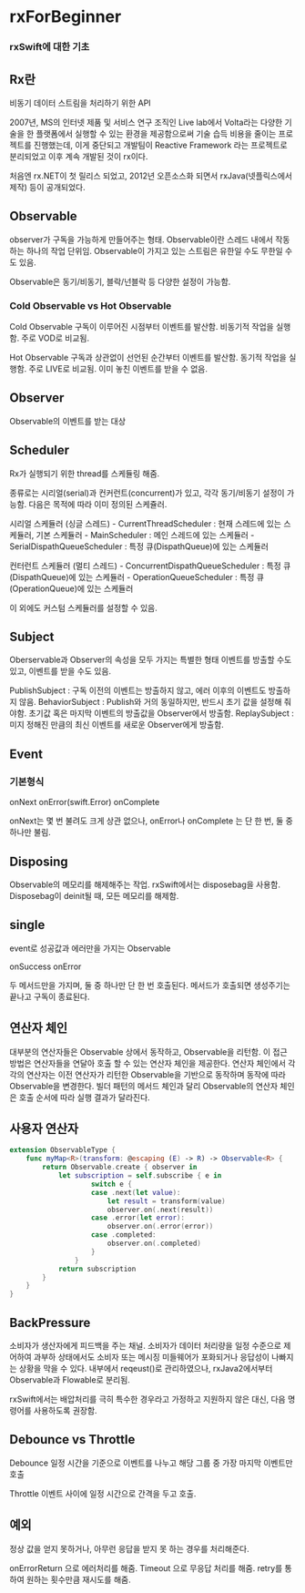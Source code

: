 # rxForBeginner

### rxSwift에 대한 기초

## Rx란

비동기 데이터 스트림을 처리하기 위한 API

2007년, MS의 인터넷 제품 및 서비스 연구 조직인 Live lab에서 Volta라는 다양한 기술을 한 플랫폼에서 실행할 수 있는 환경을 제공함으로써 기술 습득 비용을 줄이는 프로젝트를 진행했는데, 이게 중단되고 개발팀이 Reactive Framework 라는 프로젝트로 분리되었고 이후 계속 개발된 것이 rx이다.

처음엔 rx.NET이 첫 릴리스 되었고, 2012년 오픈소스화 되면서 rxJava(넷플릭스에서 제작) 등이 공개되었다.

## Observable

observer가 구독을 가능하게 만들어주는 형태.
Observable이란 스레드 내에서 작동하는 하나의 작업 단위임.
Observable이 가지고 있는 스트림은 유한일 수도 무한일 수도 있음.

Observable은 동기/비동기, 블락/넌블락 등 다양한 설정이 가능함.

### Cold Observable vs Hot Observable

Cold Observable
구독이 이루어진 시점부터 이벤트를 발산함.
비동기적 작업을 실행함.
 주로 VOD로 비교됨.

Hot Observable
구독과 상관없이 선언된 순간부터 이벤트를 발산함.
동기적 작업을 실행함.
 주로 LIVE로 비교됨.
 이미 놓친 이벤트를 받을 수 없음.

## Observer

Observable의 이벤트를 받는 대상

## Scheduler

Rx가 실행되기 위한 thread를 스케듈링 해줌.

종류로는 시리얼(serial)과 컨커런트(concurrent)가 있고, 각각 동기/비동기 설정이 가능함.
다음은 목적에 따라 이미 정의된 스케쥴러.

시리얼 스케듈러 (싱글 스레드)
		- CurrentThreadScheduler : 현재 스레드에 있는 스케듈러, 기본 스케듈러
		- MainScheduler : 메인 스레드에 있는 스케듈러
		- SerialDispathQueueScheduler : 특정 큐(DispathQueue)에 있는 스케듈러

컨터런트 스케듈러 (멀티 스레드)
		- ConcurrentDispathQueueScheduler : 특정 큐(DispathQueue)에 있는 스케듈러
		- OperationQueueScheduler : 특정 큐(OperationQueue)에 있는 스케듈러

이 외에도 커스텀 스케듈러를 설정할 수 있음.

## Subject

Oberservable과 Observer의 속성을 모두 가지는 특별한 형태
이벤트를 방출할 수도 있고, 이벤트를 받을 수도 있음.

PublishSubject : 구독 이전의 이벤트는 방출하지 않고, 에러 이후의 이벤트도 방출하지 않음.
BehaviorSubject : Publish와 거의 동일하지만, 반드시 초기 값을 설정해 줘야함.
				초기값 혹은 마지막 이벤트의 방출값을 Observer에서 방출함.
ReplaySubject : 미지 정해진 만큼의 최신 이벤트를 새로운 Observer에게 방출함.

## Event

### 기본형식
onNext<T>
onError(swift.Error)
onComplete

onNext는 몇 번 불려도 크게 상관 없으나, onError나 onComplete 는 단 한 번, 둘 중 하나만 불림.

## Disposing

Observable의 메모리를 해제해주는 작업.
rxSwift에서는 disposebag을 사용함.
Disposebag이 deinit될 때, 모든 메모리를 해제함.

## single

event로 성공값과 에러만을 가지는 Observable

onSuccess
onError

두 메서드만을 가지며, 둘 중 하나만 단 한 번 호출된다.
메서드가 호출되면 생성주기는 끝나고 구독이 종료된다.

## 연산자 체인

대부분의 연산자들은 Observable 상에서 동작하고, Observable을 리턴함.
이 접근 방법은 연산자들을 연달아 호출 할 수 있는 연산자 체인을 제공한다.
연산자 체인에서 각각의 연산자는 이전 연산자가 리턴한 Observable을 기반으로 동작하며 동작에 따라 Observable을 변경한다.
빌더 패턴의 메서드 체인과 달리 Observable의 연산자 체인은 호출 순서에 따라 실행 결과가 달라진다.

## 사용자 연산자

```swift
extension ObservableType {
    func myMap<R>(transform: @escaping (E) -> R) -> Observable<R> {
        return Observable.create { observer in
            let subscription = self.subscribe { e in
                    switch e {
                    case .next(let value):
                        let result = transform(value)
                        observer.on(.next(result))
                    case .error(let error):
                        observer.on(.error(error))
                    case .completed:
                        observer.on(.completed)
                    }
                }
            return subscription
        }
    }
}
```

## BackPressure

소비자가 생산자에게 피드백을 주는 채널.
소비자가 데이터 처리량을 일정 수준으로 제어하여 과부하 상태에서도 소비자 또는 메시징 미들웨어가 포화되거나 응답성이 나빠지는 상황을 막을 수 있다.
내부에서 reqeust()로 관리하였으나, rxJava2에서부터 Observable과 Flowable로 분리됨.

rxSwift에서는 배압처리를 극히 특수한 경우라고 가정하고 지원하지 않은 대신, 다음 명령어를 사용하도록 권장함.

## Debounce vs Throttle

Debounce
일정 시간을 기준으로 이벤트를 나누고 해당 그룹 중 가장 마지막 이벤트만 호출

Throttle
이벤트 사이에 일정 시간으로 간격을 두고 호출.

## 예외

정상 값을 얻지 못하거나, 아무런 응답을 받지 못 하는 경우를 처리해준다.

onErrorReturn 으로 에러처리를 해줌.
Timeout 으로 무응답 처리를 해줌.
retry를 통하여 원하는 횟수만큼 재시도를 해줌.



